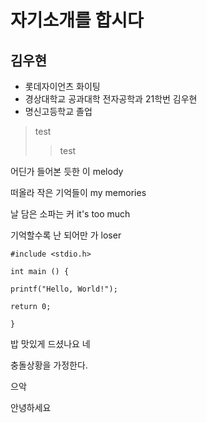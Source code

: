 # 자기소개를 합시다

## 김우현

* 롯데자이언츠 화이팅
* 경상대학교 공과대학 전자공학과 21학번 김우현
* 명신고등학교 졸업

>test
>>test

어딘가 들어본 듯한 이 melody

떠올라 작은 기억들이 my memories

날 담은 소파는 커 it's too much

기억할수록 난 되어만 가 loser

```
#include <stdio.h>

int main () {

printf("Hello, World!");

return 0;

}
```


밥 맛있게 드셨나요 네

충돌상황을 가정한다.

으악

안녕하세요
